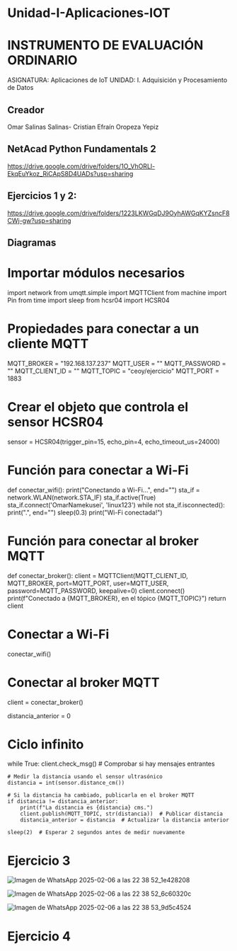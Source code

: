 # Unidad-I-Aplicaciones-IOT

# INSTRUMENTO DE EVALUACIÓN ORDINARIO
ASIGNATURA: Aplicaciones de IoT
UNIDAD: I. Adquisición y Procesamiento de Datos


## Creador
Omar Salinas Salinas-
Cristian Efraín Oropeza Yepiz
## NetAcad Python Fundamentals 2
https://drive.google.com/drive/folders/1O_VhORLl-EkqEuYkoz_RiCApS8D4UADs?usp=sharing

## Ejercicios 1 y 2:


https://drive.google.com/drive/folders/1223LKWGqDJ9OyhAWGqKYZsncF8CWj-gw?usp=sharing



## Diagramas
# Importar módulos necesarios
import network
from umqtt.simple import MQTTClient
from machine import Pin
from time import sleep
from hcsr04 import HCSR04

# Propiedades para conectar a un cliente MQTT
MQTT_BROKER = "192.168.137.237"
MQTT_USER = ""
MQTT_PASSWORD = ""
MQTT_CLIENT_ID = ""
MQTT_TOPIC = "ceoy/ejercicio"
MQTT_PORT = 1883

# Crear el objeto que controla el sensor HCSR04
sensor = HCSR04(trigger_pin=15, echo_pin=4, echo_timeout_us=24000)

# Función para conectar a Wi-Fi
def conectar_wifi():
    print("Conectando a Wi-Fi...", end="")
    sta_if = network.WLAN(network.STA_IF)
    sta_if.active(True)
    sta_if.connect('OmarNamekusei', 'linux123')
    while not sta_if.isconnected():
        print(".", end="")
        sleep(0.3)
    print("Wi-Fi conectada!")

# Función para conectar al broker MQTT
def conectar_broker():
    client = MQTTClient(MQTT_CLIENT_ID, MQTT_BROKER, port=MQTT_PORT, 
                        user=MQTT_USER, password=MQTT_PASSWORD, keepalive=0)
    client.connect()
    print(f"Conectado a {MQTT_BROKER}, en el tópico {MQTT_TOPIC}")
    return client

# Conectar a Wi-Fi
conectar_wifi()

# Conectar al broker MQTT
client = conectar_broker()

distancia_anterior = 0

# Ciclo infinito
while True:
    client.check_msg()  # Comprobar si hay mensajes entrantes

    # Medir la distancia usando el sensor ultrasónico
    distancia = int(sensor.distance_cm())
    
    # Si la distancia ha cambiado, publicarla en el broker MQTT
    if distancia != distancia_anterior:
        print(f"La distancia es {distancia} cms.")
        client.publish(MQTT_TOPIC, str(distancia))  # Publicar distancia
        distancia_anterior = distancia  # Actualizar la distancia anterior
    
    sleep(2)  # Esperar 2 segundos antes de medir nuevamente




# Ejercicio 3 


![Imagen de WhatsApp 2025-02-06 a las 22 38 52_1e428208](https://github.com/user-attachments/assets/aa7a6edb-75e0-4100-8226-38d5c5d5b2d9)


![Imagen de WhatsApp 2025-02-06 a las 22 38 52_6c60320c](https://github.com/user-attachments/assets/91ec8b3a-b898-40e3-9da6-ce81c6ca411d)

![Imagen de WhatsApp 2025-02-06 a las 22 38 53_9d5c4524](https://github.com/user-attachments/assets/f7b9e7b2-5230-4f88-bcc4-da29bf982cf5)

# Ejercicio 4 



